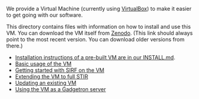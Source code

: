 We provide a Virtual Machine (currently using [VirtualBox](https://www.virtualbox.org)) to make it easier to get going with our software.

This directory contains files with information on how to install and use this VM. You can download the VM itself from [Zenodo](https://zenodo.org/doi/10.5281/zenodo.3228198). (This link should always point to the most recent version. You can download older versions from there.)

* [Installation instructions of a pre-built VM are in our INSTALL.md](../INSTALL.md).
* [Basic usage of the VM](Basic-usage.md)
* [Getting started with SIRF on the VM](Getting-started-with-SIRF.md)
* [Extending the VM to full STIR](Extending-the-VM-to-full-STIR.md)
* [Updating an existing VM](Basic-usage.md#updating-your-vm)
* [Using the VM as a Gadgetron server](Using-VM-as-a-Gadgetron-server.md)


